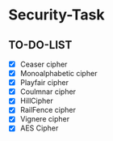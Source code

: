 # Security-Task

## TO-DO-LIST

- [x] Ceaser cipher
- [x] Monoalphabetic cipher
- [x] Playfair cipher
- [x] Coulmnar cipher
- [x] HillCipher
- [x] RailFence cipher
- [x] Vignere cipher
- [x] AES Cipher
